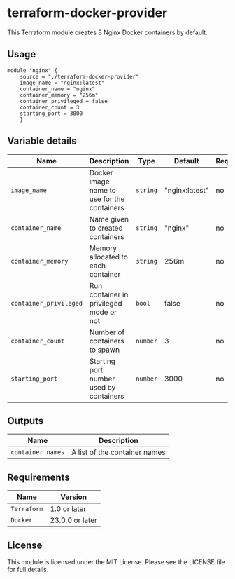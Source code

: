 # terraform-docker-provider

This Terraform module creates 3 Nginx Docker containers by default. 

## Usage

```hcl
module "nginx" {
    source = "./terraform-docker-provider"
    image_name = "nginx:latest"
    container_name = "nginx"
    container_memory = "256m"
    container_privileged = false
    container_count = 3
    starting_port = 3000
    }
```

## Variable details
| Name | Description | Type | Default | Required |
|------|-------------|------|---------|----------|
| `image_name` | Docker image name to use for the containers | `string` | "nginx:latest" | no |
| `container_name` | Name given to created containers | `string` | "nginx" | no |
| `container_memory` | Memory allocated to each container | `string` | 256m | no |
| `container_privileged` | Run container in privileged mode or not | `bool` | false | no |
| `container_count` | Number of containers to spawn | `number` | 3 | no |
| `starting_port` | Starting port number used by containers | `number` | 3000 | no |

## Outputs

| Name | Description |
|------|-------------|
| `container_names` | A list of the container names |

## Requirements

| Name | Version |
|------|---------|
| `Terraform` | 1.0 or later |
| `Docker` | 23.0.0 or later |

## License

This module is licensed under the MIT License. Please see the LICENSE file for full details.

